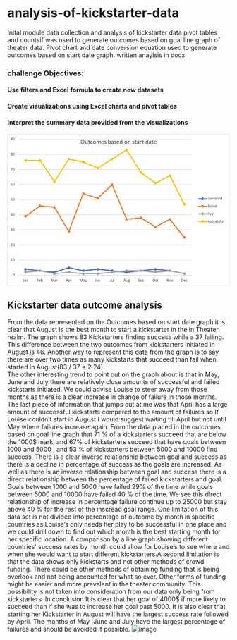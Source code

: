 # analysis-of-kickstarter-data
Inital module data collection and analysis of kickstarter data
pivot tables and countsif was used to generate outcomes based on goal line graph of theater data. 
Pivot chart and date conversion equation used to generate outcomes based on start date graph.
written anaylsis in docx. 
### challenge Objectives:

#### Use filters and Excel formula to create new datasets
#### Create visualizations using Excel charts and pivot tables
#### Interpret the summary data provided from the visualizations
![image of outcomes per month](https://github.com/misterrustia/analysis-of-kickstarter-data/blob/master/Challenge_Outcomes_based_on_startsate.png) 

## Kickstarter data outcome analysis 

From the data represented on the Outcomes based on start date graph it is clear that August is the best month to start a kickstarter in the in Theater realm. The graph shows 83 Kickstarters finding  success while a 37 failing. This difference between the two outcomes from kickstarters initiated in August is 46. Another way to represent this data from the graph is to say there are over two times as many kickstarts that succeed than fail when started in August(83 / 37 = 2.24).  
The other interesting trend to point out on the graph about is that in May, June and July there are relatively close amounts of successful and failed kickstarts initiated. We could advise Louise to steer away from those months as there is a clear increase in change of failure in those months. 
The last piece of information that jumps out at me was that April has a large amount of successful kickstarts compared to the amount of failures so If Louise couldn’t start in August I would suggest waiting till April but not until May where failures increase again. 
From the data placed in the outcomes based on goal line graph that 71 % of a kickstarters succeed that are below the 1000$ mark, and 67% of kickstarters succeed that have goals between 1000 and 5000 , and  53 % of kickstarters between 5000 and 10000 find success. There is a clear inverse relationship between goal and success as there is a decline in percentage of success as the goals are increased. 
As well as there is an inverse relationship between goal and success there is a direct relationship between the percentage of failed kickstarters and goal. Goals between 1000 and 5000 have failed 29% of the time while goals between 5000 and 10000 have failed 40 % of the time. We see this direct relationship of increase in percentage failure continue up to 25000 but stay above 40 % for the rest of the inscread goal range. 
  One limitation of this data set is not divided into percentage of outcome by month in specific countries as Louise’s only needs her play to be successful in one place and we could drill down to find out which month is the best starting month for her specific location. A comparison by a line graph showing different countries' success rates by month could allow for Louise’s to see where and when she would want to start different kickstarters.A second limitation is that the data shows only kickstarts and not other methods of crowd funding. There could be other methods of obtaining funding that is being overlook and not being accounted for what so ever. Other forms of funding might be easier and more prevalent in the theater community. This possibility is not taken into consideration from our data only being from kickstarters. 
	In conclusion It is clear that her goal of 4000$ if more likely to succeed than if she was to increase her goal past 5000. It is also clear that starting her Kickstarter in August will have the largest success rate followed by April. The months of May ,June and July have the largest percentage of failures and should be avoided if possible. 
![image](https://user-images.githubusercontent.com/65001788/111843047-b6ae3a00-88bd-11eb-97df-718664fa44b8.png)
